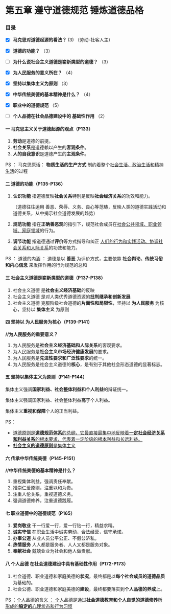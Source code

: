 # 第五章 遵守道德规范 锤炼道德品格

### **目录**

- [x] **马克思对道德起源的看法？**  (3)   （劳动-社客人主）
- [x] **道德的功能？** （3） 
- [ ] **为什么说社会主义道德是崭新类型的道德？** （3）
- [x] **为人民服务的意义所在？** （4）
- [x] **坚持以集体主义为原则**  （3）
- [x] **中华传统美德的基本精神是什么？** （4）
- [x] **职业中的道德规范**  （5）
- [ ] **个人品德在社会品德建设中的 基础性作用** （2）







#### 一 马克思主义关于道德起源的观点（P133）

1. **劳动**是道德的前提。
2. **社会关系**是道德赖以产生的**客观条件**。
3. **人的自我意识**是道德产生的**主观条件**。

PS ： 马克思原话： **物质生活的生产方式** 制约着整个<u>社会生活、政治生活和精神生活</u>的过程



#### 二 道德的功能（P135-P136）

1. **认识功能**  指道德反映**社会关系**特别是反映**社会经济关系**的功效和能力。

   （道德往往运用 善恶、荣辱、义务、良心等范畴，反映人类的道德实践活动和道德关系，从中揭示社会道德发展的趋势）

2. **规范功能**  指在**正确善恶观**的指引下，规范社会成员在<u>社会公共领域、职业领域、家庭领域</u>的行为。

3. **调节功能**  指道德通过**评价**等方式指导和纠正  <u>人们的行为和实践活动、协调社会关系和人际关系</u>的功效和能力。

PS ： 道德的内涵 ： 道德是以 **善恶** 为评价方式，主要依靠 **社会舆论、传统习俗和内心信念** 来发挥作用的行为规范的总和





#### 三 社会主义道德是崭新类型的道德（P137-P138）

1. 社会主义道德 是**社会主义经济基础**的反映
1. 社会主义道德 是对人类优秀道德资源的**批判继承和创新发展**
1. 社会主义道德 克服阶级社会道德的**片面性和局限性**，坚持以 **为人民服务** 为核心，坚持以 **集体主义** 为原则



#### 四 坚持以 为人民服务为核心（P139-P141）

**//为人民服务的重要意义？**

1. 为人民服务是**社会主义经济基础和人际关系**的客观要求。
2. 为人民服务是**社会主义市场经济健康发展**的要求。
3. 为人民服务是**先进性要求和广泛性要求**的统一。
4. 为人民服务是社会主义道德的**核心**，是有别于其他社会形态道德的显著标志。



#### 五 坚持以集体主义为原则（P141-P144）

集体主义强调**国家利益、社会整体利益和个人利益**的辩证统一。

集体主义强调国家利益、社会整体利益**高于**个人利益。

集体主义**重视和保障**个人的正当利益。



PS： 

- <u>道德原则是**道德规范体系**的总纲，它最直接最集中地反映着**一定社会经济关系和利益关系**的根本要求，代表着一定阶级的根本利益和长远利益。</u>
- <u>**社会主义的道德原则**是集体主义</u>



#### 六 传承中华传统美德（P145-P151）

**//中华传统美德的基本精神是什么？**

1. 重视集体利益，强调责任奉献。
2. 推崇仁爱原则，注重以和为贵。
3. 注重人伦关系，重视道德义务。
4. 强调道德修养，注重道德践履。



#### 七 职业道德中的道德规范（P165）

1. **爱岗敬业**  干一行爱一行，爱一行钻一行，精益求精。
2. **诚实守信**  在职业生活中诚实劳动，合法经营，信守承诺。
3. **办事公道**  从业人员公平公正、不假公济私。
4. **热情服务**  人人都是服务者、人人又都是服务对象。
5. **奉献社会**  兢兢业业为社会和他人做贡献。



#### 八 个人品德 在社会道德建设中具有基础性作用（P172-P173）

1. 社会道德、职业道德和家庭美德的**状况**，最终都是以**每个社会成员的道德品质**为基础的。
2. 社会公德、职业道德和家庭美德的**建设**，最终都要落实到**个人品德的养成**上。



PS ：<u>个人品德的含义 ： 个人品德是通过**社会道德教育和个人自觉的道德修养**所形成的**稳定的**心理状态和行为习惯</u>
